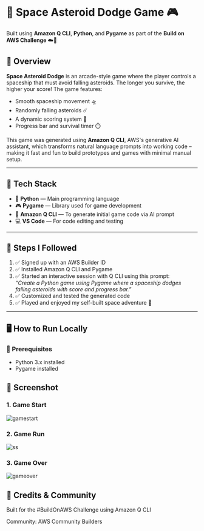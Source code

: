# 🚀 Space Asteroid Dodge Game 🎮  
Built using **Amazon Q CLI**, **Python**, and **Pygame** as part of the **Build on AWS Challenge** ☁️🤖

## 🧠 Overview

**Space Asteroid Dodge** is an arcade-style game where the player controls a spaceship that must avoid falling asteroids. The longer you survive, the higher your score! The game features:
- Smooth spaceship movement 🛸  
- Randomly falling asteroids ☄️  
- A dynamic scoring system 💯  
- Progress bar and survival timer ⏱️  

This game was generated using **Amazon Q CLI**, AWS's generative AI assistant, which transforms natural language prompts into working code – making it fast and fun to build prototypes and games with minimal manual setup.

---

## 🧰 Tech Stack

- 🐍 **Python** — Main programming language  
- 🎮 **Pygame** — Library used for game development  
- 🤖 **Amazon Q CLI** — To generate initial game code via AI prompt  
- 💻 **VS Code** — For code editing and testing

---

## 📌 Steps I Followed

1. ✅ Signed up with an AWS Builder ID  
2. ✅ Installed Amazon Q CLI and Pygame  
3. ✅ Started an interactive session with Q CLI using this prompt:  
   *“Create a Python game using Pygame where a spaceship dodges falling asteroids with score and progress bar.”*  
4. ✅ Customized and tested the generated code  
5. ✅ Played and enjoyed my self-built space adventure 🚀

---

## 🖥️ How to Run Locally

### 🔧 Prerequisites
- Python 3.x installed
- Pygame installed

## 📸 Screenshot

### 1. Game Start

   ![gamestart](https://github.com/user-attachments/assets/2d098053-9d99-4236-b77e-0658730c0c9e)

### 2. Game Run

   ![ss](https://github.com/user-attachments/assets/1f3b978d-0998-42ac-8a1b-eea8fb4152b3)

### 3. Game Over

   ![gameover](https://github.com/user-attachments/assets/427e9b72-0b94-47bc-8068-df8df1fb3af6)




## 🙌 Credits & Community
Built for the #BuildOnAWS Challenge using Amazon Q CLI

Community: AWS Community Builders




